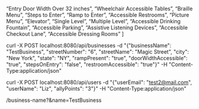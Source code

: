 “Entry Door Width Over 32 inches”,
“Wheelchair Accessible Tables”,
“Braille Menu”,
“Steps to Enter”,
“Ramp to Enter”,
“Accessible Restrooms”,
“Picture Menu”,
“Elevator”,
“Single Level”,
“Multiple Level”,
“Accessible Drinking Fountain”,
“Accessible Parking”,
“Assistive Listening Devices”,
“Accessible Checkout Lane”,
“Accessible Dressing Rooms”
]

curl -X POST localhost:8080/api/businesses -d "{"businessName": "TestBusiness", "streetNumber": "6", "streetName": "Magic Street", "city": "New York", "state": "NY", "rampPresent": "true", "doorWidthAccessible": "true", "stepsOnEntry": "false", "restroomAccessible": "true"}" -H "Content-Type:application/json"

curl -X POST localhost:8080/api/users -d "{"userEmail": "test2@mail.com", "userName": "Liz", "allyPoints": "3"}" -H "Content-Type:application/json"

/business-name?&name=TestBusiness